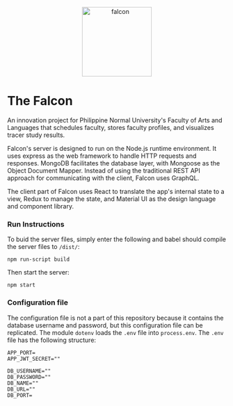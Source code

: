 <p align="center"><img src="Falcon/long_logo.png" alt="falcon" height="160px"></p>

# The Falcon

An innovation project for Philippine Normal University's Faculty of Arts and Languages that schedules faculty, stores faculty profiles, and visualizes tracer study results.

Falcon's server is designed to run on the Node.js runtime environment. It uses express as the web framework to handle HTTP requests and responses. MongoDB facilitates the database layer, with Mongoose as the Object Document Mapper. Instead of using the traditional REST API approach for communicating with the client, Falcon uses GraphQL.

The client part of Falcon uses React to translate the app's internal state to a view, Redux to manage the state, and Material UI as the design language and component library.

### Run Instructions

To buid the server files, simply enter the following and babel should compile the server files to `/dist/`:
```
npm run-script build 
```

Then start the server:
```
npm start
```

### Configuration file
The configuration file is not a part of this repository because it contains the database username and password, but this configuration file can be replicated. The module `dotenv` loads the `.env` file into `process.env`. The `.env` file has the following structure:

```
APP_PORT=
APP_JWT_SECRET=""

DB_USERNAME=""
DB_PASSWORD=""
DB_NAME=""
DB_URL=""
DB_PORT=

```
